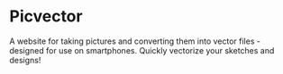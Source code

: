 # Picvector

A website for taking pictures and converting them into vector files - designed for use on smartphones. Quickly vectorize your sketches and designs!

